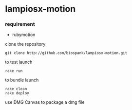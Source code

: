 lampiosx-motion
===============

### requirement

- rubymotion

clone the repository

    git clone http://github.com/biospank/lampiosx-motion.git

to test launch 

    rake run 

to bundle launch 

    rake clean 
    rake deploy 
    
use DMG Canvas to package a dmg file
